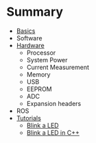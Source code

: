 # Summary

* [Basics](basics/README.md)
* Software
* [Hardware](Hardware.md)
	* Processor
	* System Power
	* Current Measurement
	* Memory
	* USB
	* EEPROM
	* ADC
	* Expansion headers
* ROS
* [Tutorials](Tutorials.md)
    * [Blink a LED](Blink.md)
    * [Blink a LED in C++](Blink2.md)


